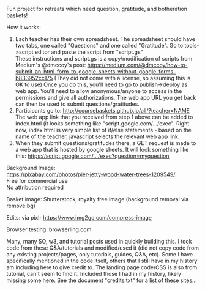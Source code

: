 Fun project for retreats which need question, gratitude, and botheration baskets!

How it works:
1) Each teacher has their own spreadsheet. The spreadsheet should have two tabs, one called "Questions" and one called "Gratitude". Go to tools->script editor and paste the script from "script.gs"  
These instructions and script.gs is a copy/modification of scripts from
Medium's @dmccoy's post: https://medium.com/@dmccoy/how-to-submit-an-html-form-to-google-sheets-without-google-forms-b833952cc175 (They did not come with a license, so assuming this is OK to use)
Once you do this, you'll need to go to publish->deploy as web app. You'll need to allow anonymous/anyone to access in the permissions and give all authorizations. The web app URL you get back can then be used to submit questions/gratitudes. 
2) Participants go to: http://coursebaskets.github.io/all/?teacher=NAME  The web app link that you received from step 1 above can be added to index.html (it looks something like "script.google.com/.../exec". Right now, index.html is very simple list of if/else statements - based on the name of the teacher, javascript selects the relevant web app link. 
3) When they submit questions/gratitudes there, a GET request is made to a web app that is hosted by google sheets. It will look something like this: https://script.google.com/.../exec?question=myquestion  


Background Image:  
https://pixabay.com/photos/pier-jetty-wood-water-trees-1209549/  
Free for commercial use  
No attribution required  

Basket image:
Shutterstock, royalty free image
(background removal via remove.bg)

Edits:
via pixlr 
https://www.img2go.com/compress-image

Browser testing:
browserling.com

Many, many SO, w3, and tutorial posts used in quickly building this. I took code from these Q&A/tutorials and modified/used it (did not copy code from any existing projects/pages, only tutorials, guides, Q&A, etc). Some I have specifically mentioned in the code itself, others that I still have in my history am including here to give credit to. The landing page code/CSS is also from tutorial, can't seem to find it. Included those I had in my history, likely missing some here. See the document "credits.txt" for a list of these sites... 


